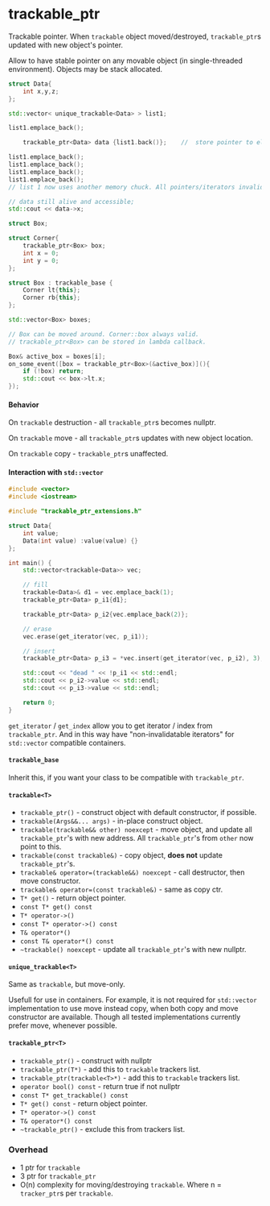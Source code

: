 # trackable_ptr

Trackable pointer. When `trackable` object moved/destroyed, `trackable_ptr`s updated with new object's pointer.

Allow to have stable pointer on any movable object (in single-threaded environment). Objects may be stack allocated.

```c++
struct Data{
    int x,y,z;
};

std::vector< unique_trackable<Data> > list1;

list1.emplace_back();

	trackable_ptr<Data> data {list1.back()};	//  store pointer to element

list1.emplace_back();
list1.emplace_back();
list1.emplace_back();
list1.emplace_back();
// list 1 now uses another memory chuck. All pointers/iterators invalidated.

// data still alive and accessible;
std::cout << data->x;
```

```cpp
struct Box;

struct Corner{
    trackable_ptr<Box> box;
    int x = 0;
    int y = 0;
};

struct Box : trackable_base {
    Corner lt{this};
    Corner rb{this};
};

std::vector<Box> boxes;

// Box can be moved around. Corner::box always valid.
// trackable_ptr<Box> can be stored in lambda callback.

Box& active_box = boxes[i];
on_some_event([box = trackable_ptr<Box>(&active_box)](){
    if (!box) return;
    std::cout << box->lt.x;
});

```

#### Behavior

On `trackable` destruction - all `trackable_ptr`s becomes nullptr.

On `trackable` move - all `trackable_ptr`s updates with new object location.

On `trackable` copy - `trackable_ptr`s unaffected.


#### Interaction with `std::vector`

```c++
#include <vector>
#include <iostream>

#include "trackable_ptr_extensions.h"

struct Data{
    int value;
    Data(int value) :value(value) {}
};

int main() {
    std::vector<trackable<Data>> vec;

    // fill
    trackable<Data>& d1 = vec.emplace_back(1);
    trackable_ptr<Data> p_i1{d1};

    trackable_ptr<Data> p_i2{vec.emplace_back(2)};

    // erase
    vec.erase(get_iterator(vec, p_i1));

    // insert
    trackable_ptr<Data> p_i3 = *vec.insert(get_iterator(vec, p_i2), 3);

    std::cout << "dead " << !p_i1 << std::endl;
    std::cout << p_i2->value << std::endl;
    std::cout << p_i3->value << std::endl;

    return 0;
}
```

`get_iterator` / `get_index` allow you to get iterator / index from `trackable_ptr`. And in this way have "non-invalidatable iterators" for `std::vector` compatible containers.


#### `trackable_base`

Inherit this, if you want your class to be compatible with `trackable_ptr`.

#### `trackable<T>`


 * `trackable_ptr()` - construct object with default constructor, if possible.
 * `trackable(Args&&... args)` - in-place construct object.
 * `trackable(trackable&& other) noexcept` - move object, and update all `trackable_ptr`'s with new address. All `trackable_ptr`'s from `other` now point to this.
 * `trackable(const trackable&)` - copy object, **does not** update `trackable_ptr`'s.
 * `trackable& operator=(trackable&&) noexcept` - call destructor, then move constructor.
 * `trackable& operator=(const trackable&)` - same as copy ctr.
 * `T* get()` - return object pointer.
 * `const T* get() const`
 * `T* operator->()`
 * `const T* operator->() const`
 * `T& operator*()`
 * `const T& operator*() const`
 * `~trackable() noexcept` - update all `trackable_ptr`'s with new nullptr.

#### `unique_trackable<T>`

Same as `trackable`, but move-only.

Usefull for use in containers. For example, it is not required for `std::vector` implementation to use move instead copy, when both copy and move constructor are available. Though all tested implementations currently prefer move, whenever possible.


#### `trackable_ptr<T>`

 * `trackable_ptr()` - construct with nullptr
 * `trackable_ptr(T*)` - add this to `trackable` trackers list.
 * `trackable_ptr(trackable<T>*)` - add this to `trackable` trackers list.
 * `operator bool() const` - return true if not nullptr
 * `const T* get_trackable() const`
 * `T* get() const` - return object pointer.
 * `T* operator->() const`
 * `T& operator*() const`
 * `~trackable_ptr()` - exclude this from trackers list.


### Overhead
 * 1 ptr for `trackable`
 * 3 ptr for `trackable_ptr`
 * O(n) complexity for moving/destroying `trackable`. Where n = `tracker_ptr`s per `trackable`.
